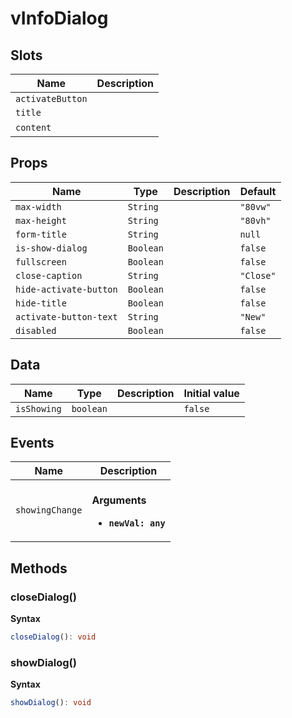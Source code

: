 # vInfoDialog

## Slots

| Name             | Description |
| ---------------- | ----------- |
| `activateButton` |             |
| `title`          |             |
| `content`        | &nbsp;      |

## Props

| Name                   | Type      | Description | Default   |
| ---------------------- | --------- | ----------- | --------- |
| `max-width`            | `String`  |             | `"80vw"`  |
| `max-height`           | `String`  |             | `"80vh"`  |
| `form-title`           | `String`  |             | `null`    |
| `is-show-dialog`       | `Boolean` |             | `false`   |
| `fullscreen`           | `Boolean` |             | `false`   |
| `close-caption`        | `String`  |             | `"Close"` |
| `hide-activate-button` | `Boolean` |             | `false`   |
| `hide-title`           | `Boolean` |             | `false`   |
| `activate-button-text` | `String`  |             | `"New"`   |
| `disabled`             | `Boolean` |             | `false`   |

## Data

| Name        | Type      | Description | Initial value |
| ----------- | --------- | ----------- | ------------- |
| `isShowing` | `boolean` |             | `false`       |

## Events

| Name            | Description                                                |
| --------------- | ---------------------------------------------------------- |
| `showingChange` | <br/>**Arguments**<br/><ul><li>**`newVal: any`**</li></ul> |

## Methods

### closeDialog()

**Syntax**

```typescript
closeDialog(): void
```

### showDialog()

**Syntax**

```typescript
showDialog(): void
```
